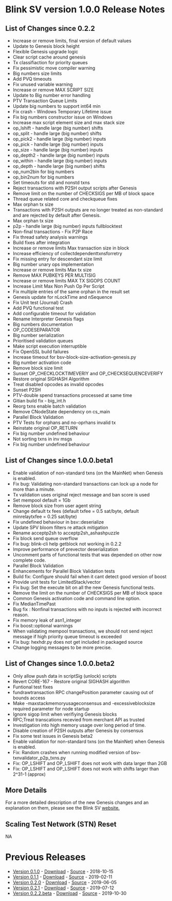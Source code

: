 # Blink SV version 1.0.0 Release Notes

## List of Changes since 0.2.2
* Increase or remove limits, final version of default values
* Update to Genesis block height
* Flexible Genesis upgrade logic
* Clear script cache around genesis
* Tx classifiaction for priority queues
* Fix pessimistic move compiler warning
* Big numbers size limits
* Add PVQ timeouts
* Fix unused variable warning
* Increase or remove MAX SCRIPT SIZE
* Update to Big number error handling
* PTV Transaction Queue Limits
* Update big numbers to support int64 min
* Fix crash - Windows Temporary Lifetime issue
* Fix big numbers constructor issue on Windows
* Increase max script element size and max stack size
* op_lshift - handle large (big number) shifts
* op_split - handle large (big number) shifts
* op_pick2 - handle large (big number) inputs
* op_pick - handle large (big number) inputs
* op_size - handle large (big number) inputs
* op_depth2 - handle large (big number) inputs
* op_within - handle large (big number) inputs
* op_depth - handle large (big number) shifts
* op_num2bin for big numbers
* op_bin2num for big numbers
* Set timeouts for std and nonstd txns
* Reject transactions with P2SH output scripts after Genesis
* Remove limit on the number of CHECKSIGS per MB of block space
* Thread queue related core and checkqueue fixes
* Max orphan tx size
* Transactions with P2SH outputs are no longer treated as non-standard and are rejected by default after Genesis.
* Max orphan tx size
* p2p - handle large (big number) inputs  fullblocktest
* Non-final transactions - Fix P2P Race
* Fix thread safety analysis warnings
* Build fixes after integration
* Increase or remove limits Max transaction size in block
* Increase efficiency of collectdependenttxnsforretry
* Fix missing entry for descendant size limit
* Big number unary ops implementation
* Increase or remove limits Max tx size
* Remove MAX PUBKEYS PER MULTISIG
* Increase or remove limits MAX TX SIGOPS COUNT
* Increase Limit Max Non Push Op Per Script
* Fix multiple entries of the same orphan in the result set
* Genesis update for nLockTime and nSequence
* Fix Unit test (Journal) Crash
* Add PVQ functional test
* Add configurable timeout for validation
* Rename Interpreter Genesis flags
* Big numbers documentation
* OP_CODESEPARATOR
* Big number serialization
* Prioritised validation queues
* Make script execution interruptible
* Fix OpenSSL build failures
* Increase timeout for bsv-block-size-activation-genesis.py
* Big number activation code
* Remove block size limit
* Sunset OP_CHECKLOCKTIMEVERIY and OP_CHECKSEQUENCEVERIFY
* Restore original SIGHASH Algorithm
* Treat disabled opcodes as invalid opcodes
* Sunset P2SH
* PTV-double spend transactions processed at same time
* Gitian build fix - big_int.h
* Reorg txns enable batch validation
* Remove CNodeState dependency on cs_main
* Parallel Block Validation
* PTV Tests for orphans and no-oprhans invalid tx
* Reinstate original OP_RETURN
* Fix big number undefined behaviour
* Not sorting txns in inv msgs
* Fix big number undefined behaviour

## List of Changes since 1.0.0.beta1
* Enable validation of non-standard txns (on the MainNet) when Genesis is enabled.
* Fix bug: Validating non-standard transactions can lock up a node for more than a minute.
* Tx validation uses original reject message and ban score is used
* Set mempool default = 1Gb
* Remove block size from user agent string
* Change default tx fees (default txfee = 0.5 sat/byte, default minrelaytxfee = 0.25 sat/byte)
* Fix undefined behaviour in bsv::deserialize
* Update SPV bloom filters re attack mitigation
* Rename acceptp2sh to acceptp2sh_ashashpuzzle
* Fix block send queue overflow
* Fix bug: blink-cli help getblock not working in 0.2.2
* Improve performance of prevector deserialization
* Uncomment parts of functional tests that was depended on other now complete code.
* Parallel Block Validation
* Enhancements for Parallel Block Validation tests
* Build fix: Configure should fail when it cant detect good version of boost
* Provide unit tests for LimitedStack/vector
* Fix bug: Set the execute bit on all the new Genesis functional tests.
* Remove the limit on the number of CHECKSIGS per MB of block space
* Common Genesis activation code and command line option.
* Fix MedianTimePast
* Bug fix : Nonfinal transactions with no inputs is rejected with incorrect reason.
* Fix memory leak of asn1_integer
* Fix boost::optional warnings
* When validating mempool transactions, we should not send reject message if high priority queue timeout is exceeded
* Fix bug: hexhdr.py does not get included in packaged source
* Change logging messages to be more precise.

## List of Changes since 1.0.0.beta2
* Only allow push data in scriptSig (unlock) scripts
* Revert CORE-167 - Restore original SIGHASH algorithm
* Funtional test fixes
* fundrawtransaction RPC changePosition parameter causing out of bounds access
* Make -maxstackmemoryusageconsensus  and -excessiveblocksize required parameter for node startup
* Ignore sigop limit when verifiying Genesis blocks
* RPC;Treat transcations recevied from merchant API as trusted
* Investigation into high memory usage over long period of time.
* Disable creation of P2SH outputs after Genesis by consensus
* Fix some test issues in Genesis beta2
* Enable validation for non-standard txns (on the MainNet) when Genesis is enabled.
* Fix: Random crashes when running modified version of bsv-txnvalidator_p2p_txns.py
* Fix: OP_LSHIFT and OP_LSHIFT does not work with data larger than 2GB
* Fix: OP_LSHIFT and OP_LSHIFT does not work with shifts larger than 2^31-1 (approx)

## More Details
For a more detailed description of the new Genesis changes and an explanation on them, please
see the Blink SV [website.](https://blinksv.io/genesis-hard-fork/)

## Scaling Test Network (STN) Reset
NA

# Previous Releases
* [Version 0.1.0](release-notes-v0.1.0.md) - [Download](https://download.blinksv.io/blinksv/0.1.0/) - [Source](https://github.com/blink-sv/blink-sv/tree/v0.1.0) - 2018-10-15
* [Version 0.1.1](release-notes-v0.1.1.md) - [Download](https://download.blinksv.io/blinksv/0.1.1/) - [Source](https://github.com/blink-sv/blink-sv/tree/v0.1.1) - 2019-02-11
* [Version 0.2.0](release-notes-v0.2.0.md) - [Download](https://download.blinksv.io/blinksv/0.2.0/) - [Source](https://github.com/blink-sv/blink-sv/tree/v0.2.0) - 2019-06-05
* [Version 0.2.1](release-notes-v0.2.1.md) - [Download](https://download.blinksv.io/blinksv/0.2.1/) - [Source](https://github.com/blink-sv/blink-sv/tree/v0.2.1) - 2019-07-12
* [Version 0.2.2.beta](release-notes-v0.2.2-beta.md) - [Download](https://download.blinksv.io/blinksv/0.2.2.beta/) - [Source](https://github.com/blink-sv/blink-sv/tree/v0.2.2.beta) - 2019-10-30
